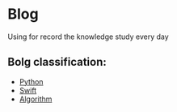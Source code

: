 # Blog
Using for record the knowledge study every day
## Bolg classification:
- [Python](https://github.com/xiaohai0520/Blog/projects/1)
- [Swift](https://github.com/xiaohai0520/Blog/projects/1)
- [Algorithm](https://github.com/xiaohai0520/Blog/projects/1)
